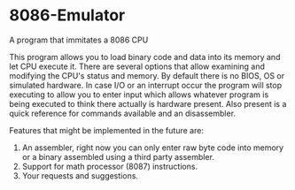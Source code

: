 # 8086-Emulator
A program that immitates a 8086 CPU

This program allows you to load binary code and data into its memory and let CPU execute it. There are several options that allow examining and modifying the CPU's status and memory. By default there is no BIOS, OS or simulated hardware. In case I/O or an interrupt occur the program will stop executing to allow you to enter input which allows whatever program is being executed to think there actually is hardware present. Also present is a quick reference for commands available and an disassembler.

Features that might be implemented in the future are:
1. An assembler, right now you can only enter raw byte code into memory or a binary assembled using a third party assembler.
2. Support for math processor (8087) instructions.
3. Your requests and suggestions.


